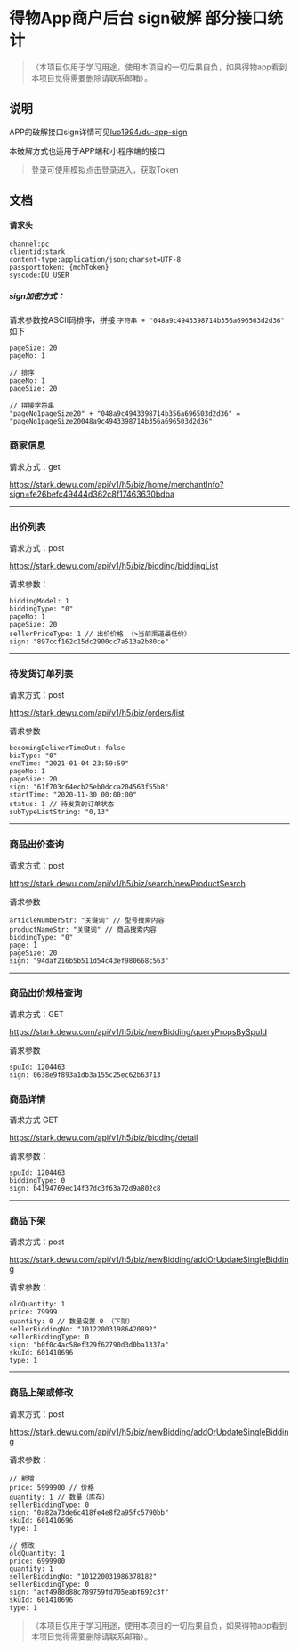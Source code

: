 # 得物App商户后台 sign破解 部分接口统计

>（本项目仅用于学习用途，使用本项目的一切后果自负，如果得物app看到本项目觉得需要删除请联系邮箱）。

## 说明
APP的破解接口sign详情可见[luo1994/du-app-sign](https://github.com/luo1994/du-app-sign)

本破解方式也适用于APP端和小程序端的接口

> 登录可使用模拟点击登录进入，获取Token

## 文档

#### 请求头
```
channel:pc
clientid:stark
content-type:application/json;charset=UTF-8
passporttoken: {mchToken}
syscode:DU_USER
```

##### sign加密方式：

请求参数按ASCII码排序，拼接 `字符串 + "048a9c4943398714b356a696503d2d36"` <br/>如下
```
pageSize: 20
pageNo: 1

// 排序
pageNo: 1
pageSize: 20

// 拼接字符串
"pageNo1pageSize20" + "048a9c4943398714b356a696503d2d36" = "pageNo1pageSize20048a9c4943398714b356a696503d2d36"
```

### 商家信息

请求方式：get

https://stark.dewu.com/api/v1/h5/biz/home/merchantInfo?sign=fe26befc49444d362c8f17463630bdba

---
### 出价列表

请求方式：post

https://stark.dewu.com/api/v1/h5/biz/bidding/biddingList

请求参数：
```
biddingModel: 1
biddingType: "0"
pageNo: 1
pageSize: 20
sellerPriceType: 1 // 出价价格 （>当前渠道最低价）
sign: "897ccf162c15dc2900cc7a513a2b80ce"
```
---
### 待发货订单列表

请求方式：post

https://stark.dewu.com/api/v1/h5/biz/orders/list

请求参数
```
becomingDeliverTimeOut: false
bizType: "0"
endTime: "2021-01-04 23:59:59"
pageNo: 1
pageSize: 20
sign: "61f703c64ecb25eb0dcca204563f55b8"
startTime: "2020-11-30 00:00:00"
status: 1 // 待发货的订单状态
subTypeListString: "0,13"
```
---
### 商品出价查询

请求方式：post

https://stark.dewu.com/api/v1/h5/biz/search/newProductSearch

请求参数
```
articleNumberStr: "关键词" // 型号搜索内容
productNameStr: "关键词" // 商品搜索内容
biddingType: "0"
page: 1
pageSize: 20
sign: "94daf216b5b511d54c43ef980668c563"
```
---
### 商品出价规格查询

请求方式：GET

https://stark.dewu.com/api/v1/h5/biz/newBidding/queryPropsBySpuId

请求参数
```
spuId: 1204463
sign: 0638e9f893a1db3a155c25ec62b63713
```
### 商品详情

请求方式 GET

https://stark.dewu.com/api/v1/h5/biz/bidding/detail

请求参数：
```
spuId: 1204463
biddingType: 0
sign: b4194769ec14f37dc3f63a72d9a802c8
```
---
### 商品下架

请求方式：post

https://stark.dewu.com/api/v1/h5/biz/newBidding/addOrUpdateSingleBidding

请求参数：
```
oldQuantity: 1
price: 79999
quantity: 0 // 数量设置 0 （下架）
sellerBiddingNo: "101220031986420892"
sellerBiddingType: 0
sign: "b0f0c4ac58ef329f62790d3d0ba1337a"
skuId: 601410696
type: 1
```
---
### 商品上架或修改

请求方式：post

https://stark.dewu.com/api/v1/h5/biz/newBidding/addOrUpdateSingleBidding

请求参数：
```
// 新增
price: 5999900 // 价格
quantity: 1 // 数量（库存）
sellerBiddingType: 0
sign: "0a82a73de6c418fe4e8f2a95fc5790bb"
skuId: 601410696
type: 1

// 修改
oldQuantity: 1
price: 6999900
quantity: 1
sellerBiddingNo: "101220031986378182"
sellerBiddingType: 0
sign: "acf4988d88c789759fd705eabf692c3f"
skuId: 601410696
type: 1
```

>（本项目仅用于学习用途，使用本项目的一切后果自负，如果得物app看到本项目觉得需要删除请联系邮箱）。